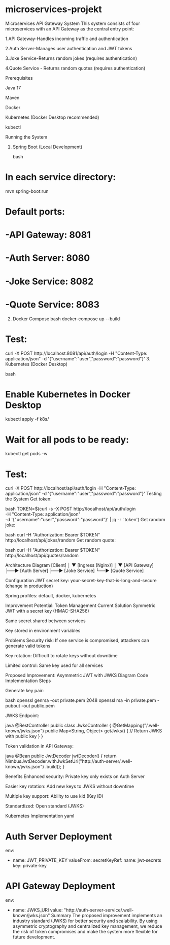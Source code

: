 # microservices-projekt
Microservices API Gateway System
This system consists of four microservices with an API Gateway as the central entry point:

1.API Gateway-Handles incoming traffic and authentication

2.Auth Server-Manages user authentication and JWT tokens

3.Joke Service-Returns random jokes (requires authentication)

4.Quote Service - Returns random quotes (requires authentication)

Prerequisites

Java 17

Maven

Docker

Kubernetes (Docker Desktop recommended)

kubectl

Running the System
1. Spring Boot (Local Development)

   bash
# In each service directory:
mvn spring-boot:run

# Default ports:
# -API Gateway: 8081
# -Auth Server: 8080
# -Joke Service: 8082
# -Quote Service: 8083

2. Docker Compose
   bash
   docker-compose up --build

# Test:
curl -X POST http://localhost:8081/api/auth/login -H "Content-Type: application/json" -d '{"username":"user","password":"password"}'
3. Kubernetes (Docker Desktop)

   bash
# Enable Kubernetes in Docker Desktop
kubectl apply -f k8s/

# Wait for all pods to be ready:
kubectl get pods -w

# Test:
curl -X POST http://localhost/api/auth/login -H "Content-Type: application/json" -d '{"username":"user","password":"password"}'
Testing the System
Get token:

bash
TOKEN=$(curl -s -X POST http://localhost/api/auth/login \
-H "Content-Type: application/json" \
-d '{"username":"user","password":"password"}' | jq -r '.token')
Get random joke:

bash
curl -H "Authorization: Bearer $TOKEN" http://localhost/api/jokes/random
Get random quote:

bash
curl -H "Authorization: Bearer $TOKEN" http://localhost/api/quotes/random


Architecture Diagram
[Client]
│
▼
[Ingress (Nginx)]
│
▼
[API Gateway]
├──► [Auth Server]
├──► [Joke Service]
└──► [Quote Service]


Configuration
JWT secret key: your-secret-key-that-is-long-and-secure (change in production)

Spring profiles: default, docker, kubernetes


Improvement Potential: Token Management
Current Solution
Symmetric JWT with a secret key (HMAC-SHA256)

Same secret shared between services

Key stored in environment variables

Problems
Security risk: If one service is compromised, attackers can generate valid tokens

Key rotation: Difficult to rotate keys without downtime

Limited control: Same key used for all services


Proposed Improvement: Asymmetric JWT with JWKS
Diagram
Code
Implementation Steps


Generate key pair:

bash
openssl genrsa -out private.pem 2048
openssl rsa -in private.pem -pubout -out public.pem

JWKS Endpoint:

java
@RestController
public class JwksController {
@GetMapping("/.well-known/jwks.json")
public Map<String, Object> getJwks() {
// Return JWKS with public key
}
}


Token validation in API Gateway:

java
@Bean
public JwtDecoder jwtDecoder() {
return NimbusJwtDecoder.withJwkSetUri("http://auth-server/.well-known/jwks.json")
.build();
}


Benefits
Enhanced security: Private key only exists on Auth Server

Easier key rotation: Add new keys to JWKS without downtime

Multiple key support: Ability to use kid (Key ID)

Standardized: Open standard (JWKS)



Kubernetes Implementation
yaml
# Auth Server Deployment
env:
- name: JWT_PRIVATE_KEY
  valueFrom:
  secretKeyRef:
  name: jwt-secrets
  key: private-key

# API Gateway Deployment
env:
- name: JWKS_URI
  value: "http://auth-server-service/.well-known/jwks.json"
  Summary
  The proposed improvement implements an industry standard (JWKS) for better security and scalability. By using asymmetric cryptography and centralized key management, we reduce the risk of token compromises and make the system more flexible for future development.
